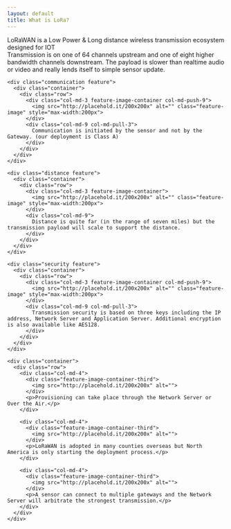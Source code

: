 ```yaml
---
layout: default
title: What is LoRa?
---
```


<div class="lora-page">
  <div class="header">
    <div class="container">
      <div class="row">
        <div class="col-xs-12">
          <span class="emph">LoRaWAN</span>
          is a
          <span class="emph">Low Power</span>
          &amp;
          <span class="emph">Long distance</span>
          wireless transmission ecosystem
          <span class="emph">designed for IOT</span>
        </div>
      </div>
    </div>
  </div>

  <div class="features">
    <div class="transmission feature">
      <div class="container">
        <div class="row">
          <div class="col-md-3 feature-image-container">
            <img src="http://placehold.it/200x200x" alt="" class="feature-image" style="max-width:200px">
          </div>
          <div class="col-md-9">
            Transmission is on one of 64 channels upstream and one of eight higher bandwidth channels downstream.
            The payload is slower than realtime audio or video and really lends itself to simple sensor update.
          </div>
        </div>
      </div>
    </div>

    <div class="communication feature">
      <div class="container">
        <div class="row">
          <div class="col-md-3 feature-image-container col-md-push-9">
            <img src="http://placehold.it/200x200x" alt="" class="feature-image" style="max-width:200px">
          </div>
          <div class="col-md-9 col-md-pull-3">
            Communication is initiated by the sensor and not by the Gateway. (our deployment is Class A)
          </div>
        </div>
      </div>
    </div>

    <div class="distance feature">
      <div class="container">
        <div class="row">
          <div class="col-md-3 feature-image-container">
            <img src="http://placehold.it/200x200x" alt="" class="feature-image" style="max-width:200px">
          </div>
          <div class="col-md-9">
            Distance is quite far (in the range of seven miles) but the transmission payload will scale to support the distance.
          </div>
        </div>
      </div>
    </div>

    <div class="security feature">
      <div class="container">
        <div class="row">
          <div class="col-md-3 feature-image-container col-md-push-9">
            <img src="http://placehold.it/200x200x" alt="" class="feature-image" style="max-width:200px">
          </div>
          <div class="col-md-9 col-md-pull-3">
            Transmission security is based on three keys including the IP address, Network Server and Application Server. Additional encryption is also available like AES128.
          </div>
        </div>
      </div>
    </div>

    <div class="container">
      <div class="row">
        <div class="col-md-4">
          <div class="feature-image-container-third">
            <img src="http://placehold.it/200x200x" alt="">
          </div>
          <p>Provisioning can take place through the Network Server or Over the Air.</p>
        </div>

        <div class="col-md-4">
          <div class="feature-image-container-third">
            <img src="http://placehold.it/200x200x" alt="">
          </div>
          <p>LoRaWAN is adopted in many counties overseas but North America is only starting the deployment process.</p>
        </div>

        <div class="col-md-4">
          <div class="feature-image-container-third">
            <img src="http://placehold.it/200x200x" alt="">
          </div>
          <p>A sensor can connect to multiple gateways and the Network Server will arbitrate the strongest transmission.</p>
        </div>
      </div>
    </div>

  </div>
</div>
